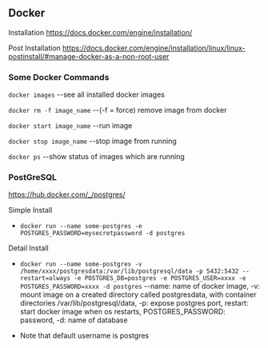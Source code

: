 ## Docker

Installation
https://docs.docker.com/engine/installation/

Post Installation
https://docs.docker.com/engine/installation/linux/linux-postinstall/#manage-docker-as-a-non-root-user



### Some Docker Commands

`docker images`   --see all installed docker images

`docker rm -f image_name` --(-f = force) remove image from docker

`docker start image_name` --run image

`docker stop image_name`  --stop image from running

`docker ps`  --show status of images which are running



### PostGreSQL
https://hub.docker.com/_/postgres/

Simple Install
  * `docker run --name some-postgres -e POSTGRES_PASSWORD=mysecretpassword -d postgres`

Detail Install
  * `docker run --name some-postgres -v /home/xxxx/postgresdata:/var/lib/postgresql/data -p 5432:5432 --restart=always -e POSTGRES_DB=postgres -e POSTGRES_USER=xxxx -e POSTGRES_PASSWORD=xxxx -d postgres`   --name: name of docker image, -v: mount image on a created directory called postgresdata, with container directories /var/lib/postgresql/data, -p: expose postgres port, restart: start docker image when os restarts, POSTGRES_PASSWORD: password, -d: name of database

  * Note that default username is postgres
